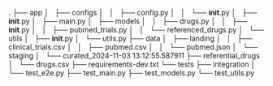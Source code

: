 .
├── app
│   ├── configs
│   │   ├── config.py
│   │   └── __init__.py
│   ├── __init__.py
│   ├── main.py
│   ├── models
│   │   ├── drugs.py
│   │   ├── __init__.py
│   │   ├── pubmed_trials.py
│   │   └── referenced_drugs.py
│   └── utils
│       ├── __init__.py
│       └── utils.py
├── data
│   ├── landing
│   │   ├── clinical_trials.csv
│   │   ├── pubmed.csv
│   │   └── pubmed.json
│   └── staging
│       └── curated_2024-11-03 13:12:55.587911
├── referential_drugs
│   └── drugs.csv
├── requirements-dev.txt
└── tests
    ├── integration
    │   └── test_e2e.py
    ├── test_main.py
    ├── test_models.py
    └── test_utils.py

